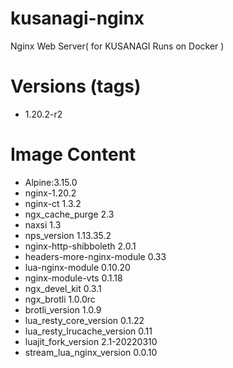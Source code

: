# kusanagi-nginx

Nginx Web Server( for KUSANAGI Runs on Docker )

# Versions (tags)

- 1.20.2-r2

# Image Content

- Alpine:3.15.0
- nginx-1.20.2
- nginx-ct 1.3.2
- ngx_cache_purge 2.3
- naxsi 1.3
- nps_version 1.13.35.2
- nginx-http-shibboleth 2.0.1
- headers-more-nginx-module 0.33
- lua-nginx-module 0.10.20
- nginx-module-vts 0.1.18
- ngx_devel_kit 0.3.1
- ngx_brotli 1.0.0rc
- brotli_version 1.0.9
- lua_resty_core_version 0.1.22
- lua_resty_lrucache_version 0.11
- luajit_fork_version 2.1-20220310
- stream_lua_nginx_version 0.0.10

